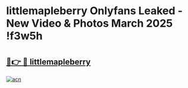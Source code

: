 # littlemapleberry Onlyfans Leaked - New Video & Photos March 2025 !f3w5h

# <h2><a href="https://yo06jx.iuczelnia.edu.pl?title=littlemapleberry&ref=f3w5h">🔗👉 🔴 littlemapleberry</a></h2>

[![acn](https://github.com/user-attachments/assets/0f9c940e-d8b0-45ae-aac7-cd30a18b3e1c)](https://yo06jx.iuczelnia.edu.pl?title=littlemapleberry&ref=f3w5h)

